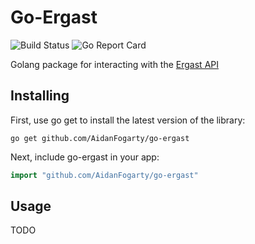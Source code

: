 # Go-Ergast
![Build Status](https://github.com/AidanFogarty/go-ergast/actions/workflows/pipeline.yml/badge.svg)
![Go Report Card](https://goreportcard.com/badge/github.com/AidanFogarty/go-ergast)

Golang package for interacting with the [Ergast API](https://ergast.com/mrd/)

## Installing

First, use go get to install the latest version of the library:

```
go get github.com/AidanFogarty/go-ergast
```

Next, include go-ergast in your app:

```go
import "github.com/AidanFogarty/go-ergast"
```

## Usage

TODO